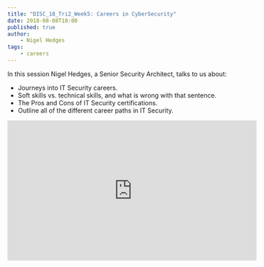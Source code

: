 ```yaml
---
title: "DISC_18_Tri2_Week5: Careers in CyberSecurity"
date: 2018-08-08T18:00
published: true
author:
    - Nigel Hedges
tags:
    - careers
---
```


In this session Nigel Hedges, a Senior Security Architect, talks to us about:

- Journeys into IT Security careers.
- Soft skills vs. technical skills, and what is wrong with that sentence.
- The Pros and Cons of IT Security certifications.
- Outline all of the different career paths in IT Security.

<iframe width="560" height="315" src="https://www.youtube.com/embed/gpR6ZuAY38Y?start=9" frameborder="0" allow="accelerometer; autoplay; encrypted-media; gyroscope; picture-in-picture" allowfullscreen></iframe>